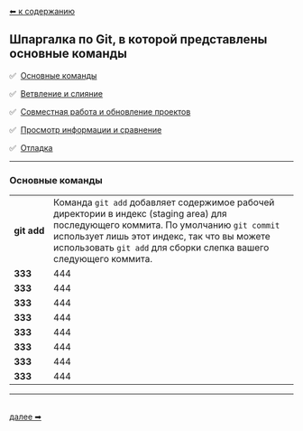 [⬅  к содержанию](../readme.md)

## Шпаргалка по Git, в которой представлены основные команды

✅ &nbsp;[Основные команды](#основные-команды)

✅ &nbsp;[Ветвление и слияние](#111)

✅ &nbsp;[Совместная работа и обновление проектов](#111)

✅ &nbsp;[Просмотр информации и сравнение](#111)

✅ &nbsp;[Отладка](#111)

---

### Основные команды

<table> 
  <tr>   
    <td><b>
    git&nbsp;add
    </b></td>
    <td>
    Команда <code>git add</code> добавляет содержимое рабочей директории в индекс (staging area) для последующего коммита. По умолчанию <code>git commit</code> использует лишь этот индекс, так что вы можете использовать <code>git add</code> для сборки слепка вашего следующего коммита.
    </td>
  </tr>
  <tr>    
    <td><b>333</b></td>
    <td>444</td>
  </tr>
  <tr>    
    <td><b>333</b></td>
    <td>444</td>
  </tr>
  <tr>    
    <td><b>333</b></td>
    <td>444</td>
  </tr>
  <tr>    
    <td><b>333</b></td>
    <td>444</td>
  </tr>
  <tr>    
    <td><b>333</b></td>
    <td>444</td>
  </tr>
  <tr>    
    <td><b>333</b></td>
    <td>444</td>
  </tr>
  <tr>    
    <td><b>333</b></td>
    <td>444</td>
  </tr>
  <tr>    
    <td><b>333</b></td>
    <td>444</td>
  </tr>
</table>

---
&nbsp;<br>
[далее  ➡](links.md)